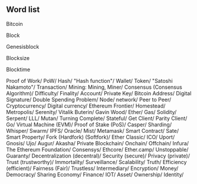 ## Word list

Bitcoin </br>

Block

Genesisblock

Blocksize

Blocktime

Proof of Work/
PoW/
Hash/
"Hash function"/
Wallet/
Token/
"Satoshi Nakamoto"/
Transaction/
Mining: Mining, Miner/
Consensus (Consensus Algorithm)/
Difficulty/
Finality/
Account/
Private Key/
Bitcoin Address/
Digital Signature/
Double Spending Problem/
Node/
network/
Peer to Peer/
Cryptocurrency/
Digital currency/
Ethereum
Frontier/
Homestead/
Metropolis/
Serenity/
Vitalik Buterin/
Gavin Wood/
Ether/
Gas/
Solidity/
Serpent/
LLL/
Mutan/
Turning Complete/
Stateful/
Get Client/
Parity Client/
Go/
Virtual Machine (EVM)/
Proof of Stake (PoS)/
Casper/
Sharding/
Whisper/
Swarm/
IPFS/
Oracle/
Mist/
Metamask/
Smart Contract/
Sate/
Smart Property/
Fork (Hardfork) (Softfork)/
Ether Classic/
ICO/
Uport/
Gnosis/
Ujo/
Augur/
Akasha/
Private Blockchain/
Onchain/
Offchain/
Infura/
The Ethereum Foundation/
Consensys/
Ethcore/
Ether.camp/
Unstoppable/
Guaranty/
Decentralization (decentral)/
Security (secure)/
Privacy (private)/
Trust (trustworthy)/
Immortality/
Surveillance/
Scalability/
Truth/
Efficiency (efficient)/
Fairness (Fair)/
Trustless/
Intermediary/
Encryption/
Money/
Democracy/
Sharing Economy/
Finance/
IOT/
Asset/
Ownership/
Identity/
